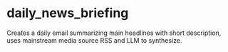 # daily_news_briefing
Creates a daily email summarizing main headlines with short description, uses mainstream media source RSS and LLM to synthesize.
